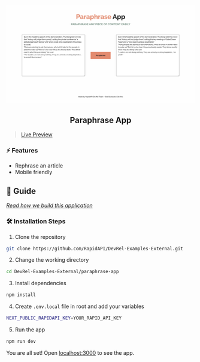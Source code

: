 ![cover](assets/cover.png)

<div align="center">
	<h2>Paraphrase App</h2>
</div>

>[Live Preview](https://rapidapi-example-paraphrase-app.vercel.app/)

### ⚡️ Features

- Rephrase an article
- Mobile friendly

## 📖 Guide

[*Read how we build this application*](https://rapidapi.com/guides/build-paraphrase-app)

### 🛠️ Installation Steps

1. Clone the repository

```bash
git clone https://github.com/RapidAPI/DevRel-Examples-External.git
```

2. Change the working directory

```bash
cd DevRel-Examples-External/paraphrase-app
```

3. Install dependencies

```bash
npm install
```

4. Create `.env.local` file in root and add your variables

```bash
NEXT_PUBLIC_RAPIDAPI_KEY=YOUR_RAPID_API_KEY
```

5. Run the app

```bash
npm run dev
```

You are all set! Open [localhost:3000](http://localhost:3000/) to see the app.
